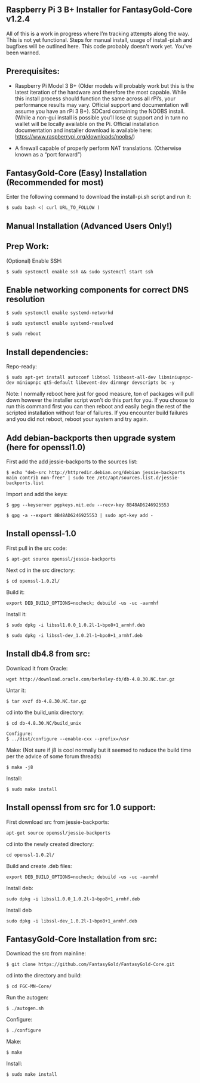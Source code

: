 ## Raspberry Pi 3 B+ Installer for FantasyGold-Core v1.2.4


All of this is a work in progress where I’m tracking attempts along the way. This is not yet functional. Steps for manual install, usage of install-pi.sh and bugfixes will be outlined here. This code probably doesn't work yet. You've been warned.

## Prerequisites:
- Raspberry Pi Model 3 B+ (Older models will probably work but this is the latest iteration of the hardware and therefore the most capable. While this install process should function the same across all rPi’s, your performance results may vary. Official support and documentation will assume you have an rPi 3 B+).
SDCard containing the NOOBS install. (While a non-gui install is possible you’ll lose qt support and in turn no wallet will be locally available on the Pi. Official installation documentation and installer download is available here:
https://www.raspberrypi.org/downloads/noobs/)

- A firewall capable of properly perform NAT translations. (Otherwise known as a “port forward”)


## FantasyGold-Core (Easy) Installation (Recommended for most)
Enter the following command to download the install-pi.sh script and run it:
```
$ sudo bash <( curl URL_TO_FOLLOW )
```

## Manual Installation (Advanced Users Only!)

## Prep Work:
(Optional) Enable SSH:
```
$ sudo systemctl enable ssh && sudo systemctl start ssh
```

## Enable networking components for correct DNS resolution
```
$ sudo systemctl enable systemd-networkd
```
```
$ sudo systemctl enable systemd-resolved
```
```
$ sudo reboot
```

## Install dependencies:
Repo-ready:
```
$ sudo apt-get install autoconf libtool libboost-all-dev libminiupnpc-dev miniupnpc qt5-default libevent-dev dirmngr devscripts bc -y
```
Note: I normally reboot here just for good measure, ton of packages will pull down however the installer script won't do this part for you. If you choose to run this command first you can then reboot and easily begin the rest of the scripted installation without fear of failures. If you encounter build failures and you did not reboot, reboot your system and try again.

## Add debian-backports then upgrade system (here for openssl1.0)
First add the add jessie-backports to the sources list: 
```
$ echo "deb-src http://httpredir.debian.org/debian jessie-backports main contrib non-free" | sudo tee /etc/apt/sources.list.d/jessie-backports.list
```
Import and add the keys:
```
$ gpg --keyserver pgpkeys.mit.edu --recv-key 8B48AD6246925553
```
```
$ gpg -a --export 8B48AD6246925553 | sudo apt-key add -
```

## Install openssl-1.0
First pull in the src code:
```
$ apt-get source openssl/jessie-backports
```
Next cd in the src directory:
```
$ cd openssl-1.0.2l/
```
Build it:
```
export DEB_BUILD_OPTIONS=nocheck; debuild -us -uc -aarmhf
```
Install it:
```
$ sudo dpkg -i libssl1.0.0_1.0.2l-1~bpo8+1_armhf.deb
```
```
$ sudo dpkg -i libssl-dev_1.0.2l-1~bpo8+1_armhf.deb
```

## Install db4.8 from src:
Download it from Oracle:
```$ 
wget http://download.oracle.com/berkeley-db/db-4.8.30.NC.tar.gz
```
Untar it:
```
$ tar xvzf db-4.8.30.NC.tar.gz
```
cd into the build_unix directory:
```
$ cd db-4.8.30.NC/build_unix
```
```
Configure:
$ ../dist/configure --enable-cxx --prefix=/usr
```
Make: (Not sure if j8 is cool normally but it seemed to reduce the build time per the advice of some forum threads)
```
$ make -j8
```
Install:
```
$ sudo make install
```

## Install openssl from src for 1.0 support:
First download src from jessie-backports:
```
apt-get source openssl/jessie-backports
```
cd into the newly created directory:
```
cd openssl-1.0.2l/
```
Build and create .deb files:
```
export DEB_BUILD_OPTIONS=nocheck; debuild -us -uc -aarmhf
```
Install deb:
```
sudo dpkg -i libssl1.0.0_1.0.2l-1~bpo8+1_armhf.deb
```
Install deb
```
sudo dpkg -i libssl-dev_1.0.2l-1~bpo8+1_armhf.deb
```

## FantasyGold-Core Installation from src:
Download the src from mainline:
```
$ git clone https://github.com/FantasyGold/FantasyGold-Core.git
```
cd into the directory and build:
```
$ cd FGC-MN-Core/
```
Run the autogen:
```
$ ./autogen.sh
```
Configure:
```
$ ./configure
```
Make:
```
$ make
```
Install:
```
$ sudo make install
```